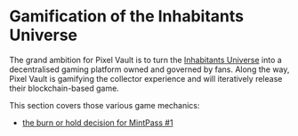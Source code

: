 # Gamification of the Inhabitants Universe

The grand ambition for Pixel Vault is to turn the [Inhabitants Universe](../../ecosystem/IU/) into a decentralised gaming platform owned and governed by fans. Along the way, Pixel Vault is gamifying the collector experience and will iteratively release their blockchain-based game.

This section covers those various game mechanics:

* [the burn or hold decision for MintPass #1](mintpass1.md)
